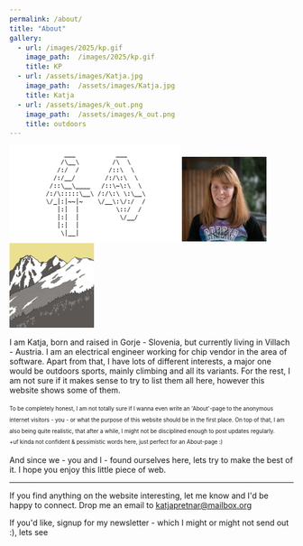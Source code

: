 ```yaml
---
permalink: /about/
title: "About"
gallery:
  - url: /images/2025/kp.gif
    image_path:  /images/2025/kp.gif
    title: KP
  - url: /assets/images/Katja.jpg
    image_path:  /assets/images/Katja.jpg
    title: Katja
  - url: /assets/images/k_out.png
    image_path:  /assets/images/k_out.png
    title: outdoors
---
```


![KP](/images/2025/kp.gif "KP") ![Katja](/assets/images/Katja.jpg "Katja") ![outdoors](/assets/images/k_out.png "outdoors")

I am Katja, born and raised in Gorje - Slovenia, but currently living in Villach - Austria.
I am an electrical engineer working for chip vendor in the area of software.
Apart from that, I have lots of different interests, a major one would be outdoors sports, 
mainly climbing and all its variants. 
For the rest, I am not sure if it makes sense to try to list them all here, however this website shows some of them.

<sup><sub>
To be completely honest, I am not totally sure if I wanna even write an 'About'-page to the anonymous internet visitors - you -
or what the purpose of this website should be in the first place.
On top of that, I am also being quite realistic, that after a while, I might not be disciplined enough to post updates regularly.   
+uf kinda not confident & pessimistic words here, just perfect for an About-page :) 
</sub></sup>

And since we - you and I - found ourselves here, lets try to make the best of it. I hope you enjoy this little piece of web.

---

If you find anything on the website interesting, let me know and I'd be happy to connect. 
Drop me an email to [katjapretnar@mailbox.org](mailto:katjapretnar@mailbox.com)

If you'd like, signup for my newsletter  - which I might or might not send out :), lets see 